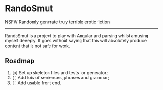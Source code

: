 # RandoSmut

NSFW
Randomly generate truly terrible erotic fiction

---

RandoSmut is a project to play with Angular and parsing whilst amusing myself deeeply. It goes without saying that this will absolutely produce content that is not safe for work.

## Roadmap

1. [x] Set up skeleton files and tests for generator;
2. [ ] Add lots of sentences, phrases and grammar;
3. [ ] Add usable front end.

